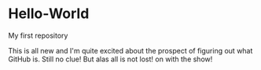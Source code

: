 # Hello-World
My first repository

This is all new and I'm quite excited about the prospect of figuring out what GitHub is. 
Still no clue!
But alas all is not lost! on with the show!
